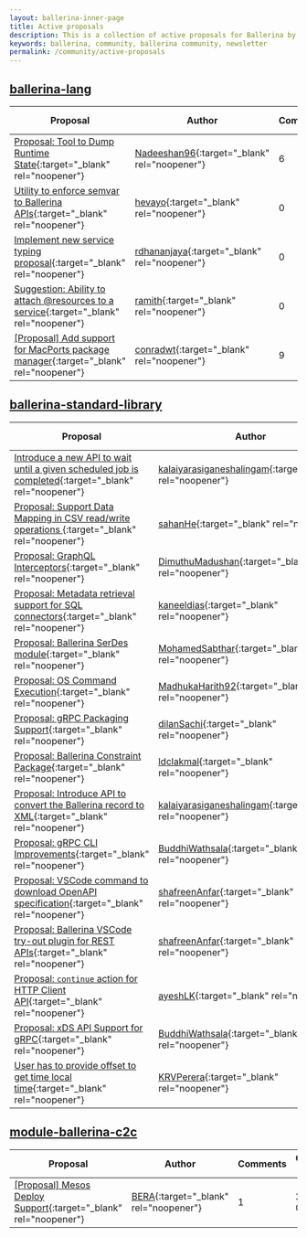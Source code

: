 ```yaml
--- 
layout: ballerina-inner-page 
title: Active proposals 
description: This is a collection of active proposals for Ballerina by the Ballerina community. 
keywords: ballerina, community, ballerina community, newsletter 
permalink: /community/active-proposals 
--- 
```

## [ballerina-lang](https://github.com/ballerina-platform/ballerina-lang)

|Proposal|Author|Comments|Created date|Status| 
|---|----|----|----|---| 
|[Proposal: Tool to Dump Runtime State](https://github.com/ballerina-platform/ballerina-lang/issues/36284){:target="_blank" rel="noopener"}|[Nadeeshan96](https://github.com/Nadeeshan96){:target="_blank" rel="noopener"}|6|2022-05-23|N/A|
|[Utility to enforce semvar to Ballerina APIs](https://github.com/ballerina-platform/ballerina-lang/issues/32368){:target="_blank" rel="noopener"}|[hevayo](https://github.com/hevayo){:target="_blank" rel="noopener"}|0|2021-08-26|N/A|
|[Implement new service typing proposal](https://github.com/ballerina-platform/ballerina-lang/issues/26064){:target="_blank" rel="noopener"}|[rdhananjaya](https://github.com/rdhananjaya){:target="_blank" rel="noopener"}|0|2020-09-24|N/A|
|[Suggestion: Ability to attach @resources to a service](https://github.com/ballerina-platform/ballerina-lang/issues/19523){:target="_blank" rel="noopener"}|[ramith](https://github.com/ramith){:target="_blank" rel="noopener"}|0|2019-10-22|N/A|
|[[Proposal] Add support for MacPorts package manager](https://github.com/ballerina-platform/ballerina-lang/issues/9675){:target="_blank" rel="noopener"}|[conradwt](https://github.com/conradwt){:target="_blank" rel="noopener"}|9|2018-07-18|N/A|

## [ballerina-standard-library](https://github.com/ballerina-platform/ballerina-standard-library)

|Proposal|Author|Comments|Created date|Status| 
|---|----|----|----|---| 
|[Introduce a new API to wait until a given scheduled job is completed](https://github.com/ballerina-platform/ballerina-standard-library/issues/3018){:target="_blank" rel="noopener"}|[kalaiyarasiganeshalingam](https://github.com/kalaiyarasiganeshalingam){:target="_blank" rel="noopener"}|0|2022-06-20|Active|
|[Proposal: Support Data Mapping in CSV read/write operations ](https://github.com/ballerina-platform/ballerina-standard-library/issues/3004){:target="_blank" rel="noopener"}|[sahanHe](https://github.com/sahanHe){:target="_blank" rel="noopener"}|4|2022-06-15|N/A|
|[Proposal: GraphQL Interceptors](https://github.com/ballerina-platform/ballerina-standard-library/issues/2977){:target="_blank" rel="noopener"}|[DimuthuMadushan](https://github.com/DimuthuMadushan){:target="_blank" rel="noopener"}|7|2022-06-07|Active|
|[Proposal: Metadata retrieval support for SQL connectors](https://github.com/ballerina-platform/ballerina-standard-library/issues/2965){:target="_blank" rel="noopener"}|[kaneeldias](https://github.com/kaneeldias){:target="_blank" rel="noopener"}|7|2022-06-01|Active|
|[Proposal: Ballerina SerDes module](https://github.com/ballerina-platform/ballerina-standard-library/issues/2964){:target="_blank" rel="noopener"}|[MohamedSabthar](https://github.com/MohamedSabthar){:target="_blank" rel="noopener"}|2|2022-06-01|N/A|
|[Proposal: OS Command Execution](https://github.com/ballerina-platform/ballerina-standard-library/issues/2963){:target="_blank" rel="noopener"}|[MadhukaHarith92](https://github.com/MadhukaHarith92){:target="_blank" rel="noopener"}|12|2022-06-01|Active|
|[Proposal: gRPC Packaging Support](https://github.com/ballerina-platform/ballerina-standard-library/issues/2948){:target="_blank" rel="noopener"}|[dilanSachi](https://github.com/dilanSachi){:target="_blank" rel="noopener"}|6|2022-05-25|Active|
|[Proposal: Ballerina Constraint Package](https://github.com/ballerina-platform/ballerina-standard-library/issues/2850){:target="_blank" rel="noopener"}|[ldclakmal](https://github.com/ldclakmal){:target="_blank" rel="noopener"}|21|2022-04-20|Accepted|
|[Proposal: Introduce API to convert the Ballerina record to XML](https://github.com/ballerina-platform/ballerina-standard-library/issues/2819){:target="_blank" rel="noopener"}|[kalaiyarasiganeshalingam](https://github.com/kalaiyarasiganeshalingam){:target="_blank" rel="noopener"}|14|2022-03-28|Active|
|[Proposal: gRPC CLI Improvements](https://github.com/ballerina-platform/ballerina-standard-library/issues/2794){:target="_blank" rel="noopener"}|[BuddhiWathsala](https://github.com/BuddhiWathsala){:target="_blank" rel="noopener"}|5|2022-03-20|Active|
|[Proposal: VSCode command to download OpenAPI specification](https://github.com/ballerina-platform/ballerina-standard-library/issues/2509){:target="_blank" rel="noopener"}|[shafreenAnfar](https://github.com/shafreenAnfar){:target="_blank" rel="noopener"}|0|2021-12-20|Active|
|[Proposal: Ballerina VSCode try-out plugin for REST APIs](https://github.com/ballerina-platform/ballerina-standard-library/issues/2508){:target="_blank" rel="noopener"}|[shafreenAnfar](https://github.com/shafreenAnfar){:target="_blank" rel="noopener"}|0|2021-12-19|Active|
|[Proposal: `continue` action for HTTP Client API](https://github.com/ballerina-platform/ballerina-standard-library/issues/2038){:target="_blank" rel="noopener"}|[ayeshLK](https://github.com/ayeshLK){:target="_blank" rel="noopener"}|4|2021-10-12|N/A|
|[Proposal: xDS API Support for gRPC](https://github.com/ballerina-platform/ballerina-standard-library/issues/2011){:target="_blank" rel="noopener"}|[BuddhiWathsala](https://github.com/BuddhiWathsala){:target="_blank" rel="noopener"}|2|2021-10-06|Active|
|[User has to provide offset to get time local time](https://github.com/ballerina-platform/ballerina-standard-library/issues/1138){:target="_blank" rel="noopener"}|[KRVPerera](https://github.com/KRVPerera){:target="_blank" rel="noopener"}|1|2021-03-23|N/A|

## [module-ballerina-c2c](https://github.com/ballerina-platform/module-ballerina-c2c)

|Proposal|Author|Comments|Created date|Status| 
|---|----|----|----|---| 
|[[Proposal] Mesos Deploy Support](https://github.com/ballerina-platform/module-ballerina-c2c/issues/431){:target="_blank" rel="noopener"}|[BERA](https://github.com/BERA){:target="_blank" rel="noopener"}|1|2018-07-21|N/A|

